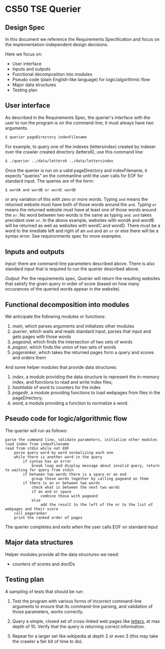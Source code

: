 # CS50 TSE Querier
## Design Spec

In this document we reference the Requirements Specification and focus on the implementation-independent design decisions.

Here we focus on:

- User interface
- Inputs and outputs
- Functional decomposition into modules
- Pseudo code (plain English-like language) for logic/algorithmic flow
- Major data structures
- Testing plan

## User interface

As described in the Requirements Spec, the querier's interface with the user to run the program is on the command-line; it must always have two arguments.

```bash
$ querier pageDirectory indexFilename
```

For example, to query one of the indexes (lettersindex) created by indexer over the crawler created directory (letters6), use this command line:

``` bash
$ ./querier ../data/letters6 ../data/lettersindex
```


Once the querier is run on a valid pageDirectory and indexFilename, it expects "queries" on the commanline until the user calls for EOF for standard input. The queries are of the form:

``` bash
$ wordA and wordB or wordC wordD
```

or any variation of this with zero or more words. Typing `and` means the returned website must have both of those words around the `and`. Typing `or` means the returned website must have at least one of those words around the `or`. No word between two words is the same as typing `and`. `and` takes precident over `or`. In the above example, websites with wordA and wordB will be returned as well as websites with wordC and wordD. There must be a word to the imediate left and right of an `and` and an `or` or else there will be a syntax error. See requironments spec for more examples.

## Inputs and outputs

*Input:* there are command-line parameters described above. There is also standard input that is required to run the querier described above.

*Output:* Per the requirements spec, Querier will return the resulting websites that satisfy the given query in order of score (based on how many occurances of the queried words appear in the website).

## Functional decomposition into modules

We anticipate the following modules or functions:

 1. *main*, which parses arguments and initializes other modules
 2. *querier*, which waits and reads standard input, parses that input and gets pages with those words
 3. *pageand*, which finds the intersection of two sets of words
 4. *pageor*, which finds the union of two sets of words
 5. *pageranker*, which takes the returned pages form a query and scores and orders them


And some helper modules that provide data structures:

  1. *index*, a module providing the data structure to represent the in-memory index, and functions to read and write index files;
  2. *hashtable* of word to counters for the index
  3. *pagedir*, a module providing functions to load webpages from files in the pageDirectory;
  4. *word*, a module providing a function to normalize a word.


## Pseudo code for logic/algorithmic flow

The querier will run as follows:

    parse the command line, validate parameters, initialize other modules
    load index from indexFilename
    read from stdin while not EOF
        parse query word by word normalizing each one
        while there is another word in the query
            if syntax has an error
                break loop and display message about invalid query, return to waiting for query from stdin
            if between two words there is a space or an and
                group those words together by calling pageand on them
            if there is an or between two words
                check what is between the next two words
                if an and or space
                    combine those with pageand
                else
                    add the result to the left of the or to the list of webpages and their score
        call pageranker
        print the ranked order of pages



The querier completes and exits when the user calls EOF on standard input


## Major data structures

Helper modules provide all the data structures we need:

- *counters* of scores and docIDs

## Testing plan


A sampling of tests that should be run:

1. Test the program with various forms of incorrect command-line arguments to ensure that its command-line parsing, and validation of those parameters, works correctly.

2. Query a simple, closed set of cross-linked web pages like [letters](http://cs50tse.cs.dartmouth.edu/tse/letters/), at max depth of 10.
Verify that the query is returning correct information.

3. Repeat for a larger set like wikipedia at depth 2 or even 3 (this may take the crawler a fair bit of time to do).
